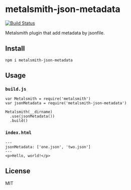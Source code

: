# metalsmith-json-metadata

[![Build Status](https://travis-ci.org/hbsnow/metalsmith-json-metadata.svg?branch=master)](https://travis-ci.org/hbsnow/metalsmith-json-metadata)

Metalsmith plugin that add metadata by jsonfile.

## Install

```
npm i metalsmith-json-metadata
```

## Usage

### `build.js`

```
var Metalsmith = require('metalsmith')
var jsonMetadata = require('metalsmith-json-metadata')

Metalsmith(__dirname)
  .use(jsonMetadata())
  .build()
```

### `index.html`

```
---
jsonMetadata: ['one.json', 'two.json']
---
<p>Hello, world!</p>
```

## License

MIT
